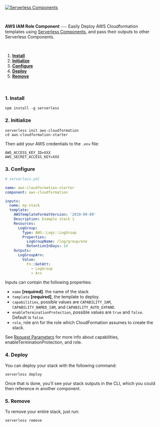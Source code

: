 [![Serverless Components](https://s3.amazonaws.com/public.assets.serverless.com/images/readme_serverless_components.gif)](http://serverless.com)

<br/>

**AWS IAM Role Component** ⎯⎯⎯ Easily Deploy AWS Cloudformation templates using [Serverless Components](https://github.com/serverless/components), and pass their outputs to other Serverless Components.

&nbsp;

1. [**Install**](#1-install)
2. [**Initialize**](#2-initialize)
3. [**Configure**](#3-configure)
4. [**Deploy**](#4-deploy)
5. [**Remove**](#5-remove)

&nbsp;

### 1. Install

```
npm install -g serverless
```

### 2. Initialize

```
serverless init aws-cloudformation
cd aws-cloudformation-starter
```

Then add your AWS credentials to the `.env` file:

```
AWS_ACCESS_KEY_ID=XXX
AWS_SECRET_ACCESS_KEY=XXX
```

### 3. Configure

```yml
# serverless.yml

name: aws-cloudformation-starter
component: aws-cloudformation

inputs:
  name: my-stack
  template:
    AWSTemplateFormatVersion: '2010-09-09'
    Description: Example stack 1
    Resources:
      LogGroup:
        Type: AWS::Logs::LogGroup
        Properties:
          LogGroupName: /log/group/one
          RetentionInDays: 14
    Outputs:
      LogGroupArn:
        Value:
          Fn::GetAtt:
            - LogGroup
            - Arn
```

Inputs can contain the following properties:

- `name` **[required]**. the name of the stack
- `template` **[required]**, the template to deploy.
- `capabilities`, possible values are `CAPABILITY_IAM`, `CAPABILITY_NAMED_IAM`, and `CAPABILITY_AUTO_EXPAND`.
- `enableTerminationProtection`, possible values are `true` and `false`. Default is `false`.
- `role`, role arn for the role which CloudFormation assumes to create the stack.

See [Request Parameters](https://docs.aws.amazon.com/AWSCloudFormation/latest/APIReference/API_CreateStack.html#API_CreateStack_RequestParameters) for more info about capabilities, enableTerminationProtection, and role.

### 4. Deploy

You can deploy your stack with the following command:

```console
serverless deploy
```

Once that is done, you'll see your stack outputs in the CLI, which you could then reference in another component.

### 5. Remove

To remove your entire stack, just run:

```console
serverless remove
```
